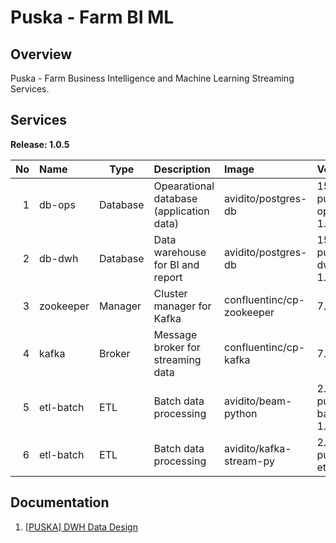 # Puska - Farm BI ML

## Overview
Puska - Farm Business Intelligence and Machine Learning Streaming Services.

## Services

**Release: 1.0.5**

|No|Name|Type|Description|Image|Version|
|--:|:--|---|:--|:--|:--|
|1|db-ops|Database|Opearational database (application data)|avidito/postgres-db|15.3-puska-ops-1.1|
|2|db-dwh|Database|Data warehouse for BI and report|avidito/postgres-db|15.3-puska-dwh-1.2|
|3|zookeeper|Manager|Cluster manager for Kafka|confluentinc/cp-zookeeper|7.5.0|
|4|kafka|Broker|Message broker for streaming data|confluentinc/cp-kafka|7.5.0|
|5|etl-batch|ETL|Batch data processing|avidito/beam-python|2.52.0-puska-batch-1.1|
|6|etl-batch|ETL|Batch data processing|avidito/kafka-stream-py|2.0.2-puska-etl-1.0|



## Documentation
1. [[PUSKA] DWH Data Design](https://docs.google.com/spreadsheets/d/12Nq72e2ZdoOw-1hXScFLmsxC-tbKiqZZFKqdH_941gE)